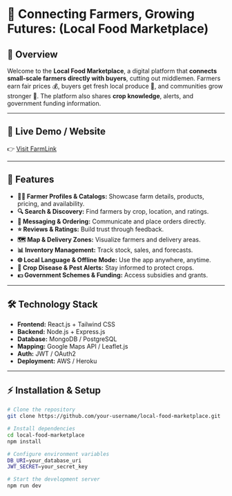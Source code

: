 # 🌱 **Connecting Farmers, Growing Futures:** (Local Food Marketplace)

## 🌟 **Overview**  
Welcome to the **Local Food Marketplace**, a digital platform that **connects small-scale farmers directly with buyers**, cutting out middlemen. Farmers earn fair prices 💰, buyers get fresh local produce 🥦, and communities grow stronger 🌾. The platform also shares **crop knowledge**, alerts, and government funding information.  

---

## 🔗 **Live Demo / Website**  
👉 [Visit FarmLink](https://farmlink-pljrr29.public.builtwithrocket.new)  

---

## 🚀 **Features**  

- **👨‍🌾 Farmer Profiles & Catalogs:** Showcase farm details, products, pricing, and availability.  
- **🔍 Search & Discovery:** Find farmers by crop, location, and ratings.  
- **💬 Messaging & Ordering:** Communicate and place orders directly.  
- **⭐ Reviews & Ratings:** Build trust through feedback.  
- **🗺️ Map & Delivery Zones:** Visualize farmers and delivery areas.  
- **📊 Inventory Management:** Track stock, sales, and forecasts.  
- **🌐 Local Language & Offline Mode:** Use the app anywhere, anytime.  
- **🦠 Crop Disease & Pest Alerts:** Stay informed to protect crops.  
- **💵 Government Schemes & Funding:** Access subsidies and grants.  

---

## 🛠️ **Technology Stack**  

- **Frontend:** React.js + Tailwind CSS  
- **Backend:** Node.js + Express.js  
- **Database:** MongoDB / PostgreSQL  
- **Mapping:** Google Maps API / Leaflet.js  
- **Auth:** JWT / OAuth2  
- **Deployment:** AWS / Heroku  

---

## ⚡ **Installation & Setup**  

```bash
# Clone the repository
git clone https://github.com/your-username/local-food-marketplace.git

# Install dependencies
cd local-food-marketplace
npm install

# Configure environment variables
DB_URI=your_database_uri
JWT_SECRET=your_secret_key

# Start the development server
npm run dev
